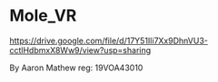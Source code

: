 # Mole_VR
https://drive.google.com/file/d/17Y51Ili7Xx9DhnVU3-cctlHdbmxX8Ww9/view?usp=sharing

By Aaron Mathew 
reg: 19VOA43010
